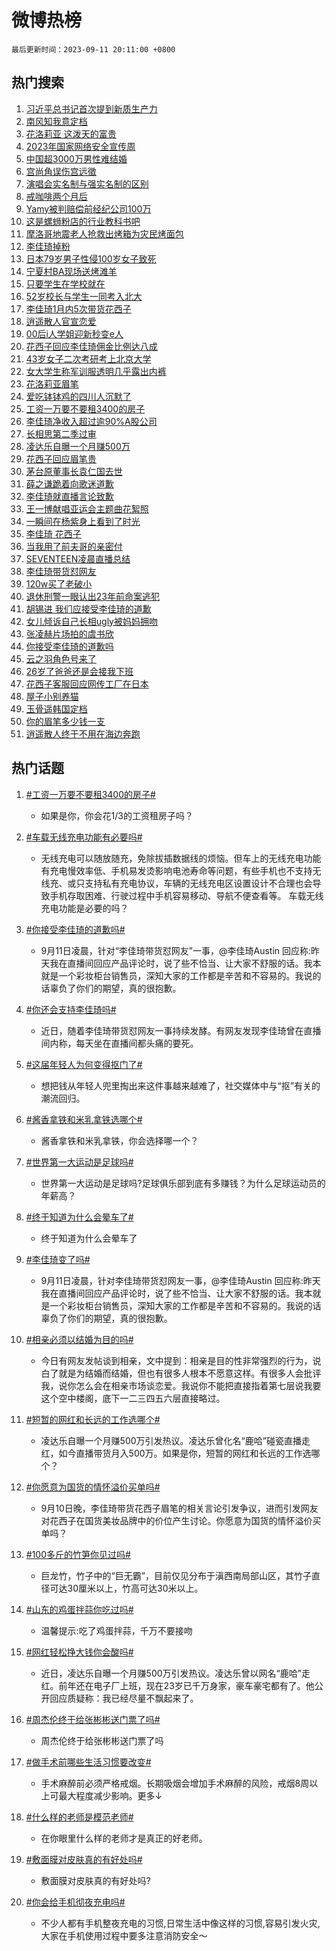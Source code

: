 # 微博热榜

`最后更新时间：2023-09-11 20:11:00 +0800`

## 热门搜索

1. [习近平总书记首次提到新质生产力](https://m.weibo.cn/search?containerid=100103type%3D1%26t%3D10%26q%3D%23%E4%B9%A0%E8%BF%91%E5%B9%B3%E6%80%BB%E4%B9%A6%E8%AE%B0%E9%A6%96%E6%AC%A1%E6%8F%90%E5%88%B0%E6%96%B0%E8%B4%A8%E7%94%9F%E4%BA%A7%E5%8A%9B%23&stream_entry_id=51&isnewpage=1&extparam=seat%3D1%26dgr%3D0%26stream_entry_id%3D51%26c_type%3D51%26filter_type%3Drealtimehot%26pos%3D0%26cate%3D10103%26display_time%3D1694434258%26pre_seqid%3D169443425889501970587)
1. [南风知我意定档](https://m.weibo.cn/search?containerid=100103type%3D1%26t%3D10%26q%3D%E5%8D%97%E9%A3%8E%E7%9F%A5%E6%88%91%E6%84%8F%E5%AE%9A%E6%A1%A3&stream_entry_id=31&isnewpage=1&extparam=seat%3D1%26filter_type%3Drealtimehot%26dgr%3D0%26flag%3D1%26lcate%3D5001%26cate%3D5001%26realpos%3D1%26band_rank%3D1%26c_type%3D31%26q%3D%25E5%258D%2597%25E9%25A3%258E%25E7%259F%25A5%25E6%2588%2591%25E6%2584%258F%25E5%25AE%259A%25E6%25A1%25A3%26pos%3D0%26stream_entry_id%3D31%26display_time%3D1694434258%26pre_seqid%3D169443425889501970587)
1. [花洛莉亚 这泼天的富贵](https://m.weibo.cn/search?containerid=100103type%3D1%26t%3D10%26q%3D%E8%8A%B1%E6%B4%9B%E8%8E%89%E4%BA%9A+%E8%BF%99%E6%B3%BC%E5%A4%A9%E7%9A%84%E5%AF%8C%E8%B4%B5&stream_entry_id=31&isnewpage=1&extparam=seat%3D1%26filter_type%3Drealtimehot%26dgr%3D0%26flag%3D1%26lcate%3D5001%26cate%3D5001%26realpos%3D2%26band_rank%3D2%26c_type%3D31%26q%3D%25E8%258A%25B1%25E6%25B4%259B%25E8%258E%2589%25E4%25BA%259A%2520%25E8%25BF%2599%25E6%25B3%25BC%25E5%25A4%25A9%25E7%259A%2584%25E5%25AF%258C%25E8%25B4%25B5%26pos%3D1%26stream_entry_id%3D31%26display_time%3D1694434258%26pre_seqid%3D169443425889501970587)
1. [2023年国家网络安全宣传周](https://m.weibo.cn/search?containerid=100103type%3D1%26t%3D10%26q%3D%232023%E5%B9%B4%E5%9B%BD%E5%AE%B6%E7%BD%91%E7%BB%9C%E5%AE%89%E5%85%A8%E5%AE%A3%E4%BC%A0%E5%91%A8%23&stream_entry_id=31&isnewpage=1&extparam=seat%3D1%26filter_type%3Drealtimehot%26dgr%3D0%26flag%3D0%26lcate%3D5001%26cate%3D5001%26realpos%3D3%26band_rank%3D3%26c_type%3D31%26q%3D%25232023%25E5%25B9%25B4%25E5%259B%25BD%25E5%25AE%25B6%25E7%25BD%2591%25E7%25BB%259C%25E5%25AE%2589%25E5%2585%25A8%25E5%25AE%25A3%25E4%25BC%25A0%25E5%2591%25A8%2523%26pos%3D2%26stream_entry_id%3D31%26display_time%3D1694434258%26pre_seqid%3D169443425889501970587)
1. [中国超3000万男性难结婚](https://m.weibo.cn/search?containerid=100103type%3D1%26t%3D10%26q%3D%23%E4%B8%AD%E5%9B%BD%E8%B6%853000%E4%B8%87%E7%94%B7%E6%80%A7%E9%9A%BE%E7%BB%93%E5%A9%9A%23&stream_entry_id=31&isnewpage=1&extparam=seat%3D1%26filter_type%3Drealtimehot%26dgr%3D0%26flag%3D1%26lcate%3D5001%26cate%3D5001%26realpos%3D4%26band_rank%3D4%26c_type%3D31%26q%3D%2523%25E4%25B8%25AD%25E5%259B%25BD%25E8%25B6%25853000%25E4%25B8%2587%25E7%2594%25B7%25E6%2580%25A7%25E9%259A%25BE%25E7%25BB%2593%25E5%25A9%259A%2523%26pos%3D3%26stream_entry_id%3D31%26display_time%3D1694434258%26pre_seqid%3D169443425889501970587)
1. [宫尚角误伤宫远徵](https://m.weibo.cn/search?containerid=100103type%3D1%26t%3D10%26q%3D%23%E5%AE%AB%E5%B0%9A%E8%A7%92%E8%AF%AF%E4%BC%A4%E5%AE%AB%E8%BF%9C%E5%BE%B5%23&stream_entry_id=31&isnewpage=1&extparam=seat%3D1%26filter_type%3Drealtimehot%26dgr%3D0%26flag%3D1%26lcate%3D5001%26cate%3D5001%26realpos%3D5%26band_rank%3D5%26c_type%3D31%26q%3D%2523%25E5%25AE%25AB%25E5%25B0%259A%25E8%25A7%2592%25E8%25AF%25AF%25E4%25BC%25A4%25E5%25AE%25AB%25E8%25BF%259C%25E5%25BE%25B5%2523%26pos%3D4%26stream_entry_id%3D31%26display_time%3D1694434258%26pre_seqid%3D169443425889501970587)
1. [演唱会实名制与强实名制的区别](https://m.weibo.cn/search?containerid=100103type%3D1%26t%3D10%26q%3D%23%E6%BC%94%E5%94%B1%E4%BC%9A%E5%AE%9E%E5%90%8D%E5%88%B6%E4%B8%8E%E5%BC%BA%E5%AE%9E%E5%90%8D%E5%88%B6%E7%9A%84%E5%8C%BA%E5%88%AB%23&stream_entry_id=31&isnewpage=1&extparam=seat%3D1%26filter_type%3Drealtimehot%26dgr%3D0%26flag%3D0%26lcate%3D5001%26cate%3D5001%26realpos%3D6%26band_rank%3D6%26c_type%3D31%26q%3D%2523%25E6%25BC%2594%25E5%2594%25B1%25E4%25BC%259A%25E5%25AE%259E%25E5%2590%258D%25E5%2588%25B6%25E4%25B8%258E%25E5%25BC%25BA%25E5%25AE%259E%25E5%2590%258D%25E5%2588%25B6%25E7%259A%2584%25E5%258C%25BA%25E5%2588%25AB%2523%26pos%3D5%26stream_entry_id%3D31%26display_time%3D1694434258%26pre_seqid%3D169443425889501970587)
1. [戒咖啡两个月后](https://m.weibo.cn/search?containerid=100103type%3D1%26t%3D10%26q%3D%E6%88%92%E5%92%96%E5%95%A1%E4%B8%A4%E4%B8%AA%E6%9C%88%E5%90%8E&stream_entry_id=31&isnewpage=1&extparam=seat%3D1%26filter_type%3Drealtimehot%26dgr%3D0%26flag%3D0%26lcate%3D5001%26cate%3D5001%26realpos%3D7%26band_rank%3D7%26c_type%3D31%26q%3D%25E6%2588%2592%25E5%2592%2596%25E5%2595%25A1%25E4%25B8%25A4%25E4%25B8%25AA%25E6%259C%2588%25E5%2590%258E%26pos%3D6%26stream_entry_id%3D31%26display_time%3D1694434258%26pre_seqid%3D169443425889501970587)
1. [Yamy被判赔偿前经纪公司100万](https://m.weibo.cn/search?containerid=100103type%3D1%26t%3D10%26q%3D%23Yamy%E8%A2%AB%E5%88%A4%E8%B5%94%E5%81%BF%E5%89%8D%E7%BB%8F%E7%BA%AA%E5%85%AC%E5%8F%B8100%E4%B8%87%23&stream_entry_id=31&isnewpage=1&extparam=seat%3D1%26filter_type%3Drealtimehot%26dgr%3D0%26flag%3D2%26lcate%3D5001%26cate%3D5001%26realpos%3D8%26band_rank%3D8%26c_type%3D31%26q%3D%2523Yamy%25E8%25A2%25AB%25E5%2588%25A4%25E8%25B5%2594%25E5%2581%25BF%25E5%2589%258D%25E7%25BB%258F%25E7%25BA%25AA%25E5%2585%25AC%25E5%258F%25B8100%25E4%25B8%2587%2523%26pos%3D7%26stream_entry_id%3D31%26display_time%3D1694434258%26pre_seqid%3D169443425889501970587)
1. [这是螺蛳粉店的行业教科书吧](https://m.weibo.cn/search?containerid=100103type%3D1%26t%3D10%26q%3D%23%E8%BF%99%E6%98%AF%E8%9E%BA%E8%9B%B3%E7%B2%89%E5%BA%97%E7%9A%84%E8%A1%8C%E4%B8%9A%E6%95%99%E7%A7%91%E4%B9%A6%E5%90%A7%23&stream_entry_id=31&isnewpage=1&extparam=seat%3D1%26filter_type%3Drealtimehot%26dgr%3D0%26flag%3D32768%26lcate%3D5001%26cate%3D5001%26realpos%3D9%26band_rank%3D9%26c_type%3D31%26q%3D%2523%25E8%25BF%2599%25E6%2598%25AF%25E8%259E%25BA%25E8%259B%25B3%25E7%25B2%2589%25E5%25BA%2597%25E7%259A%2584%25E8%25A1%258C%25E4%25B8%259A%25E6%2595%2599%25E7%25A7%2591%25E4%25B9%25A6%25E5%2590%25A7%2523%26pos%3D8%26stream_entry_id%3D31%26display_time%3D1694434258%26pre_seqid%3D169443425889501970587)
1. [摩洛哥地震老人抢救出烤箱为灾民烤面包](https://m.weibo.cn/search?containerid=100103type%3D1%26t%3D10%26q%3D%23%E6%91%A9%E6%B4%9B%E5%93%A5%E5%9C%B0%E9%9C%87%E8%80%81%E4%BA%BA%E6%8A%A2%E6%95%91%E5%87%BA%E7%83%A4%E7%AE%B1%E4%B8%BA%E7%81%BE%E6%B0%91%E7%83%A4%E9%9D%A2%E5%8C%85%23&stream_entry_id=31&isnewpage=1&extparam=seat%3D1%26filter_type%3Drealtimehot%26dgr%3D0%26flag%3D32768%26lcate%3D5001%26cate%3D5001%26realpos%3D10%26band_rank%3D10%26c_type%3D31%26q%3D%2523%25E6%2591%25A9%25E6%25B4%259B%25E5%2593%25A5%25E5%259C%25B0%25E9%259C%2587%25E8%2580%2581%25E4%25BA%25BA%25E6%258A%25A2%25E6%2595%2591%25E5%2587%25BA%25E7%2583%25A4%25E7%25AE%25B1%25E4%25B8%25BA%25E7%2581%25BE%25E6%25B0%2591%25E7%2583%25A4%25E9%259D%25A2%25E5%258C%2585%2523%26pos%3D9%26stream_entry_id%3D31%26display_time%3D1694434258%26pre_seqid%3D169443425889501970587)
1. [李佳琦掉粉](https://m.weibo.cn/search?containerid=100103type%3D1%26t%3D10%26q%3D%E6%9D%8E%E4%BD%B3%E7%90%A6%E6%8E%89%E7%B2%89&stream_entry_id=31&isnewpage=1&extparam=seat%3D1%26filter_type%3Drealtimehot%26dgr%3D0%26flag%3D2%26lcate%3D5001%26cate%3D5001%26realpos%3D11%26band_rank%3D11%26c_type%3D31%26q%3D%25E6%259D%258E%25E4%25BD%25B3%25E7%2590%25A6%25E6%258E%2589%25E7%25B2%2589%26pos%3D10%26stream_entry_id%3D31%26display_time%3D1694434258%26pre_seqid%3D169443425889501970587)
1. [日本79岁男子性侵100岁女子致死](https://m.weibo.cn/search?containerid=100103type%3D1%26t%3D10%26q%3D%23%E6%97%A5%E6%9C%AC79%E5%B2%81%E7%94%B7%E5%AD%90%E6%80%A7%E4%BE%B5100%E5%B2%81%E5%A5%B3%E5%AD%90%E8%87%B4%E6%AD%BB%23&stream_entry_id=31&isnewpage=1&extparam=seat%3D1%26filter_type%3Drealtimehot%26dgr%3D0%26flag%3D0%26lcate%3D5001%26cate%3D5001%26realpos%3D12%26band_rank%3D12%26c_type%3D31%26q%3D%2523%25E6%2597%25A5%25E6%259C%25AC79%25E5%25B2%2581%25E7%2594%25B7%25E5%25AD%2590%25E6%2580%25A7%25E4%25BE%25B5100%25E5%25B2%2581%25E5%25A5%25B3%25E5%25AD%2590%25E8%2587%25B4%25E6%25AD%25BB%2523%26pos%3D11%26stream_entry_id%3D31%26display_time%3D1694434258%26pre_seqid%3D169443425889501970587)
1. [宁夏村BA现场送烤滩羊](https://m.weibo.cn/search?containerid=100103type%3D1%26t%3D10%26q%3D%23%E5%AE%81%E5%A4%8F%E6%9D%91BA%E7%8E%B0%E5%9C%BA%E9%80%81%E7%83%A4%E6%BB%A9%E7%BE%8A%23&stream_entry_id=31&isnewpage=1&extparam=seat%3D1%26filter_type%3Drealtimehot%26dgr%3D0%26flag%3D1%26lcate%3D5001%26cate%3D5001%26realpos%3D13%26band_rank%3D13%26c_type%3D31%26q%3D%2523%25E5%25AE%2581%25E5%25A4%258F%25E6%259D%2591BA%25E7%258E%25B0%25E5%259C%25BA%25E9%2580%2581%25E7%2583%25A4%25E6%25BB%25A9%25E7%25BE%258A%2523%26pos%3D12%26stream_entry_id%3D31%26display_time%3D1694434258%26pre_seqid%3D169443425889501970587)
1. [只要学生在学校就在](https://m.weibo.cn/search?containerid=100103type%3D1%26t%3D10%26q%3D%23%E5%8F%AA%E8%A6%81%E5%AD%A6%E7%94%9F%E5%9C%A8%E5%AD%A6%E6%A0%A1%E5%B0%B1%E5%9C%A8%23&stream_entry_id=31&isnewpage=1&extparam=seat%3D1%26filter_type%3Drealtimehot%26dgr%3D0%26flag%3D32768%26lcate%3D5001%26cate%3D5001%26realpos%3D14%26band_rank%3D14%26c_type%3D31%26q%3D%2523%25E5%258F%25AA%25E8%25A6%2581%25E5%25AD%25A6%25E7%2594%259F%25E5%259C%25A8%25E5%25AD%25A6%25E6%25A0%25A1%25E5%25B0%25B1%25E5%259C%25A8%2523%26pos%3D13%26stream_entry_id%3D31%26display_time%3D1694434258%26pre_seqid%3D169443425889501970587)
1. [52岁校长与学生一同考入北大](https://m.weibo.cn/search?containerid=100103type%3D1%26t%3D10%26q%3D%2352%E5%B2%81%E6%A0%A1%E9%95%BF%E4%B8%8E%E5%AD%A6%E7%94%9F%E4%B8%80%E5%90%8C%E8%80%83%E5%85%A5%E5%8C%97%E5%A4%A7%23&stream_entry_id=31&isnewpage=1&extparam=seat%3D1%26adid%3D203132%26dgr%3D0%26filter_type%3Drealtimehot%26flag%3D0%26lcate%3D5001%26cate%3D5001%26realpos%3D15%26band_rank%3D15%26c_type%3D31%26q%3D%252352%25E5%25B2%2581%25E6%25A0%25A1%25E9%2595%25BF%25E4%25B8%258E%25E5%25AD%25A6%25E7%2594%259F%25E4%25B8%2580%25E5%2590%258C%25E8%2580%2583%25E5%2585%25A5%25E5%258C%2597%25E5%25A4%25A7%2523%26pos%3D14%26stream_entry_id%3D31%26display_time%3D1694434258%26pre_seqid%3D169443425889501970587)
1. [李佳琦1月内5次带货花西子](https://m.weibo.cn/search?containerid=100103type%3D1%26t%3D10%26q%3D%23%E6%9D%8E%E4%BD%B3%E7%90%A61%E6%9C%88%E5%86%855%E6%AC%A1%E5%B8%A6%E8%B4%A7%E8%8A%B1%E8%A5%BF%E5%AD%90%23&stream_entry_id=31&isnewpage=1&extparam=seat%3D1%26filter_type%3Drealtimehot%26dgr%3D0%26flag%3D1%26lcate%3D5001%26cate%3D5001%26realpos%3D16%26band_rank%3D16%26c_type%3D31%26q%3D%2523%25E6%259D%258E%25E4%25BD%25B3%25E7%2590%25A61%25E6%259C%2588%25E5%2586%25855%25E6%25AC%25A1%25E5%25B8%25A6%25E8%25B4%25A7%25E8%258A%25B1%25E8%25A5%25BF%25E5%25AD%2590%2523%26pos%3D15%26stream_entry_id%3D31%26display_time%3D1694434258%26pre_seqid%3D169443425889501970587)
1. [逍遥散人官宣恋爱](https://m.weibo.cn/search?containerid=100103type%3D1%26t%3D10%26q%3D%23%E9%80%8D%E9%81%A5%E6%95%A3%E4%BA%BA%E5%AE%98%E5%AE%A3%E6%81%8B%E7%88%B1%23&stream_entry_id=31&isnewpage=1&extparam=seat%3D1%26filter_type%3Drealtimehot%26dgr%3D0%26flag%3D0%26lcate%3D5001%26cate%3D5001%26realpos%3D17%26band_rank%3D17%26c_type%3D31%26q%3D%2523%25E9%2580%258D%25E9%2581%25A5%25E6%2595%25A3%25E4%25BA%25BA%25E5%25AE%2598%25E5%25AE%25A3%25E6%2581%258B%25E7%2588%25B1%2523%26pos%3D16%26stream_entry_id%3D31%26display_time%3D1694434258%26pre_seqid%3D169443425889501970587)
1. [00后i人学姐迎新秒变e人](https://m.weibo.cn/search?containerid=100103type%3D1%26t%3D10%26q%3D%2300%E5%90%8Ei%E4%BA%BA%E5%AD%A6%E5%A7%90%E8%BF%8E%E6%96%B0%E7%A7%92%E5%8F%98e%E4%BA%BA%23&stream_entry_id=31&isnewpage=1&extparam=seat%3D1%26filter_type%3Drealtimehot%26dgr%3D0%26flag%3D32768%26lcate%3D5001%26cate%3D5001%26realpos%3D18%26band_rank%3D18%26c_type%3D31%26q%3D%252300%25E5%2590%258Ei%25E4%25BA%25BA%25E5%25AD%25A6%25E5%25A7%2590%25E8%25BF%258E%25E6%2596%25B0%25E7%25A7%2592%25E5%258F%2598e%25E4%25BA%25BA%2523%26pos%3D17%26stream_entry_id%3D31%26display_time%3D1694434258%26pre_seqid%3D169443425889501970587)
1. [花西子回应李佳琦佣金比例达八成](https://m.weibo.cn/search?containerid=100103type%3D1%26t%3D10%26q%3D%23%E8%8A%B1%E8%A5%BF%E5%AD%90%E5%9B%9E%E5%BA%94%E6%9D%8E%E4%BD%B3%E7%90%A6%E4%BD%A3%E9%87%91%E6%AF%94%E4%BE%8B%E8%BE%BE%E5%85%AB%E6%88%90%23&stream_entry_id=31&isnewpage=1&extparam=seat%3D1%26filter_type%3Drealtimehot%26dgr%3D0%26flag%3D1%26lcate%3D5001%26cate%3D5001%26realpos%3D19%26band_rank%3D19%26c_type%3D31%26q%3D%2523%25E8%258A%25B1%25E8%25A5%25BF%25E5%25AD%2590%25E5%259B%259E%25E5%25BA%2594%25E6%259D%258E%25E4%25BD%25B3%25E7%2590%25A6%25E4%25BD%25A3%25E9%2587%2591%25E6%25AF%2594%25E4%25BE%258B%25E8%25BE%25BE%25E5%2585%25AB%25E6%2588%2590%2523%26pos%3D18%26stream_entry_id%3D31%26display_time%3D1694434258%26pre_seqid%3D169443425889501970587)
1. [43岁女子二次考研考上北京大学](https://m.weibo.cn/search?containerid=100103type%3D1%26t%3D10%26q%3D%2343%E5%B2%81%E5%A5%B3%E5%AD%90%E4%BA%8C%E6%AC%A1%E8%80%83%E7%A0%94%E8%80%83%E4%B8%8A%E5%8C%97%E4%BA%AC%E5%A4%A7%E5%AD%A6%23&stream_entry_id=31&isnewpage=1&extparam=seat%3D1%26filter_type%3Drealtimehot%26dgr%3D0%26flag%3D32768%26lcate%3D5001%26cate%3D5001%26realpos%3D20%26band_rank%3D20%26c_type%3D31%26q%3D%252343%25E5%25B2%2581%25E5%25A5%25B3%25E5%25AD%2590%25E4%25BA%258C%25E6%25AC%25A1%25E8%2580%2583%25E7%25A0%2594%25E8%2580%2583%25E4%25B8%258A%25E5%258C%2597%25E4%25BA%25AC%25E5%25A4%25A7%25E5%25AD%25A6%2523%26pos%3D19%26stream_entry_id%3D31%26display_time%3D1694434258%26pre_seqid%3D169443425889501970587)
1. [女大学生称军训服透明几乎露出内裤](https://m.weibo.cn/search?containerid=100103type%3D1%26t%3D10%26q%3D%23%E5%A5%B3%E5%A4%A7%E5%AD%A6%E7%94%9F%E7%A7%B0%E5%86%9B%E8%AE%AD%E6%9C%8D%E9%80%8F%E6%98%8E%E5%87%A0%E4%B9%8E%E9%9C%B2%E5%87%BA%E5%86%85%E8%A3%A4%23&stream_entry_id=31&isnewpage=1&extparam=seat%3D1%26filter_type%3Drealtimehot%26dgr%3D0%26flag%3D1%26lcate%3D5001%26cate%3D5001%26realpos%3D21%26band_rank%3D21%26c_type%3D31%26q%3D%2523%25E5%25A5%25B3%25E5%25A4%25A7%25E5%25AD%25A6%25E7%2594%259F%25E7%25A7%25B0%25E5%2586%259B%25E8%25AE%25AD%25E6%259C%258D%25E9%2580%258F%25E6%2598%258E%25E5%2587%25A0%25E4%25B9%258E%25E9%259C%25B2%25E5%2587%25BA%25E5%2586%2585%25E8%25A3%25A4%2523%26pos%3D20%26stream_entry_id%3D31%26display_time%3D1694434258%26pre_seqid%3D169443425889501970587)
1. [花洛莉亚眉笔](https://m.weibo.cn/search?containerid=100103type%3D1%26t%3D10%26q%3D%E8%8A%B1%E6%B4%9B%E8%8E%89%E4%BA%9A%E7%9C%89%E7%AC%94&stream_entry_id=31&isnewpage=1&extparam=seat%3D1%26filter_type%3Drealtimehot%26dgr%3D0%26flag%3D2%26lcate%3D5001%26cate%3D5001%26realpos%3D22%26band_rank%3D22%26c_type%3D31%26q%3D%25E8%258A%25B1%25E6%25B4%259B%25E8%258E%2589%25E4%25BA%259A%25E7%259C%2589%25E7%25AC%2594%26pos%3D21%26stream_entry_id%3D31%26display_time%3D1694434258%26pre_seqid%3D169443425889501970587)
1. [爱吃钵钵鸡的四川人沉默了](https://m.weibo.cn/search?containerid=100103type%3D1%26t%3D10%26q%3D%23%E7%88%B1%E5%90%83%E9%92%B5%E9%92%B5%E9%B8%A1%E7%9A%84%E5%9B%9B%E5%B7%9D%E4%BA%BA%E6%B2%89%E9%BB%98%E4%BA%86%23&stream_entry_id=31&isnewpage=1&extparam=seat%3D1%26filter_type%3Drealtimehot%26dgr%3D0%26flag%3D1%26lcate%3D5001%26cate%3D5001%26realpos%3D23%26band_rank%3D23%26c_type%3D31%26q%3D%2523%25E7%2588%25B1%25E5%2590%2583%25E9%2592%25B5%25E9%2592%25B5%25E9%25B8%25A1%25E7%259A%2584%25E5%259B%259B%25E5%25B7%259D%25E4%25BA%25BA%25E6%25B2%2589%25E9%25BB%2598%25E4%25BA%2586%2523%26pos%3D22%26stream_entry_id%3D31%26display_time%3D1694434258%26pre_seqid%3D169443425889501970587)
1. [工资一万要不要租3400的房子](https://m.weibo.cn/search?containerid=100103type%3D1%26t%3D10%26q%3D%23%E5%B7%A5%E8%B5%84%E4%B8%80%E4%B8%87%E8%A6%81%E4%B8%8D%E8%A6%81%E7%A7%9F3400%E7%9A%84%E6%88%BF%E5%AD%90%23&stream_entry_id=31&isnewpage=1&extparam=seat%3D1%26filter_type%3Drealtimehot%26dgr%3D0%26flag%3D2%26lcate%3D5001%26cate%3D5001%26realpos%3D24%26band_rank%3D24%26c_type%3D31%26q%3D%2523%25E5%25B7%25A5%25E8%25B5%2584%25E4%25B8%2580%25E4%25B8%2587%25E8%25A6%2581%25E4%25B8%258D%25E8%25A6%2581%25E7%25A7%259F3400%25E7%259A%2584%25E6%2588%25BF%25E5%25AD%2590%2523%26pos%3D23%26stream_entry_id%3D31%26display_time%3D1694434258%26pre_seqid%3D169443425889501970587)
1. [李佳琦净收入超过逾90%A股公司](https://m.weibo.cn/search?containerid=100103type%3D1%26t%3D10%26q%3D%23%E6%9D%8E%E4%BD%B3%E7%90%A6%E5%87%80%E6%94%B6%E5%85%A5%E8%B6%85%E8%BF%87%E9%80%BE90%25A%E8%82%A1%E5%85%AC%E5%8F%B8%23&stream_entry_id=31&isnewpage=1&extparam=seat%3D1%26filter_type%3Drealtimehot%26dgr%3D0%26flag%3D2%26lcate%3D5001%26cate%3D5001%26realpos%3D25%26band_rank%3D25%26c_type%3D31%26q%3D%2523%25E6%259D%258E%25E4%25BD%25B3%25E7%2590%25A6%25E5%2587%2580%25E6%2594%25B6%25E5%2585%25A5%25E8%25B6%2585%25E8%25BF%2587%25E9%2580%25BE90%2525A%25E8%2582%25A1%25E5%2585%25AC%25E5%258F%25B8%2523%26pos%3D24%26stream_entry_id%3D31%26display_time%3D1694434258%26pre_seqid%3D169443425889501970587)
1. [长相思第二季过审](https://m.weibo.cn/search?containerid=100103type%3D1%26t%3D10%26q%3D%23%E9%95%BF%E7%9B%B8%E6%80%9D%E7%AC%AC%E4%BA%8C%E5%AD%A3%E8%BF%87%E5%AE%A1%23&stream_entry_id=31&isnewpage=1&extparam=seat%3D1%26filter_type%3Drealtimehot%26dgr%3D0%26flag%3D0%26lcate%3D5001%26cate%3D5001%26realpos%3D26%26band_rank%3D26%26c_type%3D31%26q%3D%2523%25E9%2595%25BF%25E7%259B%25B8%25E6%2580%259D%25E7%25AC%25AC%25E4%25BA%258C%25E5%25AD%25A3%25E8%25BF%2587%25E5%25AE%25A1%2523%26pos%3D25%26stream_entry_id%3D31%26display_time%3D1694434258%26pre_seqid%3D169443425889501970587)
1. [凌达乐自曝一个月赚500万](https://m.weibo.cn/search?containerid=100103type%3D1%26t%3D10%26q%3D%23%E5%87%8C%E8%BE%BE%E4%B9%90%E8%87%AA%E6%9B%9D%E4%B8%80%E4%B8%AA%E6%9C%88%E8%B5%9A500%E4%B8%87%23&stream_entry_id=31&isnewpage=1&extparam=seat%3D1%26filter_type%3Drealtimehot%26dgr%3D0%26flag%3D0%26lcate%3D5001%26cate%3D5001%26realpos%3D27%26band_rank%3D27%26c_type%3D31%26q%3D%2523%25E5%2587%258C%25E8%25BE%25BE%25E4%25B9%2590%25E8%2587%25AA%25E6%259B%259D%25E4%25B8%2580%25E4%25B8%25AA%25E6%259C%2588%25E8%25B5%259A500%25E4%25B8%2587%2523%26pos%3D26%26stream_entry_id%3D31%26display_time%3D1694434258%26pre_seqid%3D169443425889501970587)
1. [花西子回应眉笔贵](https://m.weibo.cn/search?containerid=100103type%3D1%26t%3D10%26q%3D%23%E8%8A%B1%E8%A5%BF%E5%AD%90%E5%9B%9E%E5%BA%94%E7%9C%89%E7%AC%94%E8%B4%B5%23&stream_entry_id=31&isnewpage=1&extparam=seat%3D1%26filter_type%3Drealtimehot%26dgr%3D0%26flag%3D0%26lcate%3D5001%26cate%3D5001%26realpos%3D28%26band_rank%3D28%26c_type%3D31%26q%3D%2523%25E8%258A%25B1%25E8%25A5%25BF%25E5%25AD%2590%25E5%259B%259E%25E5%25BA%2594%25E7%259C%2589%25E7%25AC%2594%25E8%25B4%25B5%2523%26pos%3D27%26stream_entry_id%3D31%26display_time%3D1694434258%26pre_seqid%3D169443425889501970587)
1. [茅台原董事长袁仁国去世](https://m.weibo.cn/search?containerid=100103type%3D1%26t%3D10%26q%3D%23%E8%8C%85%E5%8F%B0%E5%8E%9F%E8%91%A3%E4%BA%8B%E9%95%BF%E8%A2%81%E4%BB%81%E5%9B%BD%E5%8E%BB%E4%B8%96%23&stream_entry_id=31&isnewpage=1&extparam=seat%3D1%26filter_type%3Drealtimehot%26dgr%3D0%26flag%3D0%26lcate%3D5001%26cate%3D5001%26realpos%3D29%26band_rank%3D29%26c_type%3D31%26q%3D%2523%25E8%258C%2585%25E5%258F%25B0%25E5%258E%259F%25E8%2591%25A3%25E4%25BA%258B%25E9%2595%25BF%25E8%25A2%2581%25E4%25BB%2581%25E5%259B%25BD%25E5%258E%25BB%25E4%25B8%2596%2523%26pos%3D28%26stream_entry_id%3D31%26display_time%3D1694434258%26pre_seqid%3D169443425889501970587)
1. [薛之谦跪着向歌迷道歉](https://m.weibo.cn/search?containerid=100103type%3D1%26t%3D10%26q%3D%23%E8%96%9B%E4%B9%8B%E8%B0%A6%E8%B7%AA%E7%9D%80%E5%90%91%E6%AD%8C%E8%BF%B7%E9%81%93%E6%AD%89%23&stream_entry_id=31&isnewpage=1&extparam=seat%3D1%26filter_type%3Drealtimehot%26dgr%3D0%26flag%3D0%26lcate%3D5001%26cate%3D5001%26realpos%3D30%26band_rank%3D30%26c_type%3D31%26q%3D%2523%25E8%2596%259B%25E4%25B9%258B%25E8%25B0%25A6%25E8%25B7%25AA%25E7%259D%2580%25E5%2590%2591%25E6%25AD%258C%25E8%25BF%25B7%25E9%2581%2593%25E6%25AD%2589%2523%26pos%3D29%26stream_entry_id%3D31%26display_time%3D1694434258%26pre_seqid%3D169443425889501970587)
1. [李佳琦就直播言论致歉](https://m.weibo.cn/search?containerid=100103type%3D1%26t%3D10%26q%3D%23%E6%9D%8E%E4%BD%B3%E7%90%A6%E5%B0%B1%E7%9B%B4%E6%92%AD%E8%A8%80%E8%AE%BA%E8%87%B4%E6%AD%89%23&stream_entry_id=31&isnewpage=1&extparam=seat%3D1%26filter_type%3Drealtimehot%26dgr%3D0%26flag%3D0%26lcate%3D5001%26cate%3D5001%26realpos%3D31%26band_rank%3D31%26c_type%3D31%26q%3D%2523%25E6%259D%258E%25E4%25BD%25B3%25E7%2590%25A6%25E5%25B0%25B1%25E7%259B%25B4%25E6%2592%25AD%25E8%25A8%2580%25E8%25AE%25BA%25E8%2587%25B4%25E6%25AD%2589%2523%26pos%3D30%26stream_entry_id%3D31%26display_time%3D1694434258%26pre_seqid%3D169443425889501970587)
1. [王一博献唱亚运会主题曲花絮照](https://m.weibo.cn/search?containerid=100103type%3D1%26t%3D10%26q%3D%23%E7%8E%8B%E4%B8%80%E5%8D%9A%E7%8C%AE%E5%94%B1%E4%BA%9A%E8%BF%90%E4%BC%9A%E4%B8%BB%E9%A2%98%E6%9B%B2%E8%8A%B1%E7%B5%AE%E7%85%A7%23&stream_entry_id=31&isnewpage=1&extparam=seat%3D1%26filter_type%3Drealtimehot%26dgr%3D0%26flag%3D1%26lcate%3D5001%26cate%3D5001%26realpos%3D32%26band_rank%3D32%26c_type%3D31%26q%3D%2523%25E7%258E%258B%25E4%25B8%2580%25E5%258D%259A%25E7%258C%25AE%25E5%2594%25B1%25E4%25BA%259A%25E8%25BF%2590%25E4%25BC%259A%25E4%25B8%25BB%25E9%25A2%2598%25E6%259B%25B2%25E8%258A%25B1%25E7%25B5%25AE%25E7%2585%25A7%2523%26pos%3D31%26stream_entry_id%3D31%26display_time%3D1694434258%26pre_seqid%3D169443425889501970587)
1. [一瞬间在杨紫身上看到了时光](https://m.weibo.cn/search?containerid=100103type%3D1%26t%3D10%26q%3D%E4%B8%80%E7%9E%AC%E9%97%B4%E5%9C%A8%E6%9D%A8%E7%B4%AB%E8%BA%AB%E4%B8%8A%E7%9C%8B%E5%88%B0%E4%BA%86%E6%97%B6%E5%85%89&stream_entry_id=31&isnewpage=1&extparam=seat%3D1%26filter_type%3Drealtimehot%26dgr%3D0%26flag%3D1%26lcate%3D5001%26cate%3D5001%26realpos%3D33%26band_rank%3D33%26c_type%3D31%26q%3D%25E4%25B8%2580%25E7%259E%25AC%25E9%2597%25B4%25E5%259C%25A8%25E6%259D%25A8%25E7%25B4%25AB%25E8%25BA%25AB%25E4%25B8%258A%25E7%259C%258B%25E5%2588%25B0%25E4%25BA%2586%25E6%2597%25B6%25E5%2585%2589%26pos%3D32%26stream_entry_id%3D31%26display_time%3D1694434258%26pre_seqid%3D169443425889501970587)
1. [李佳琦 花西子](https://m.weibo.cn/search?containerid=100103type%3D1%26t%3D10%26q%3D%E6%9D%8E%E4%BD%B3%E7%90%A6+%E8%8A%B1%E8%A5%BF%E5%AD%90&stream_entry_id=31&isnewpage=1&extparam=seat%3D1%26filter_type%3Drealtimehot%26dgr%3D0%26flag%3D0%26lcate%3D5001%26cate%3D5001%26realpos%3D34%26band_rank%3D34%26c_type%3D31%26q%3D%25E6%259D%258E%25E4%25BD%25B3%25E7%2590%25A6%2520%25E8%258A%25B1%25E8%25A5%25BF%25E5%25AD%2590%26pos%3D33%26stream_entry_id%3D31%26display_time%3D1694434258%26pre_seqid%3D169443425889501970587)
1. [当我用了前夫哥的亲密付](https://m.weibo.cn/search?containerid=100103type%3D1%26t%3D10%26q%3D%23%E5%BD%93%E6%88%91%E7%94%A8%E4%BA%86%E5%89%8D%E5%A4%AB%E5%93%A5%E7%9A%84%E4%BA%B2%E5%AF%86%E4%BB%98%23&stream_entry_id=31&isnewpage=1&extparam=seat%3D1%26filter_type%3Drealtimehot%26dgr%3D0%26flag%3D0%26lcate%3D5001%26cate%3D5001%26realpos%3D35%26band_rank%3D35%26c_type%3D31%26q%3D%2523%25E5%25BD%2593%25E6%2588%2591%25E7%2594%25A8%25E4%25BA%2586%25E5%2589%258D%25E5%25A4%25AB%25E5%2593%25A5%25E7%259A%2584%25E4%25BA%25B2%25E5%25AF%2586%25E4%25BB%2598%2523%26pos%3D34%26stream_entry_id%3D31%26display_time%3D1694434258%26pre_seqid%3D169443425889501970587)
1. [SEVENTEEN凌晨直播总结](https://m.weibo.cn/search?containerid=100103type%3D1%26t%3D10%26q%3DSEVENTEEN%E5%87%8C%E6%99%A8%E7%9B%B4%E6%92%AD%E6%80%BB%E7%BB%93&stream_entry_id=31&isnewpage=1&extparam=seat%3D1%26filter_type%3Drealtimehot%26dgr%3D0%26flag%3D1%26lcate%3D5001%26cate%3D5001%26realpos%3D36%26band_rank%3D36%26c_type%3D31%26q%3DSEVENTEEN%25E5%2587%258C%25E6%2599%25A8%25E7%259B%25B4%25E6%2592%25AD%25E6%2580%25BB%25E7%25BB%2593%26pos%3D35%26stream_entry_id%3D31%26display_time%3D1694434258%26pre_seqid%3D169443425889501970587)
1. [李佳琦带货怼网友](https://m.weibo.cn/search?containerid=100103type%3D1%26t%3D10%26q%3D%23%E6%9D%8E%E4%BD%B3%E7%90%A6%E5%B8%A6%E8%B4%A7%E6%80%BC%E7%BD%91%E5%8F%8B%23&stream_entry_id=31&isnewpage=1&extparam=seat%3D1%26filter_type%3Drealtimehot%26dgr%3D0%26flag%3D0%26lcate%3D5001%26cate%3D5001%26realpos%3D37%26band_rank%3D37%26c_type%3D31%26q%3D%2523%25E6%259D%258E%25E4%25BD%25B3%25E7%2590%25A6%25E5%25B8%25A6%25E8%25B4%25A7%25E6%2580%25BC%25E7%25BD%2591%25E5%258F%258B%2523%26pos%3D36%26stream_entry_id%3D31%26display_time%3D1694434258%26pre_seqid%3D169443425889501970587)
1. [120w买了老破小](https://m.weibo.cn/search?containerid=100103type%3D1%26t%3D10%26q%3D120w%E4%B9%B0%E4%BA%86%E8%80%81%E7%A0%B4%E5%B0%8F&stream_entry_id=31&isnewpage=1&extparam=seat%3D1%26filter_type%3Drealtimehot%26dgr%3D0%26flag%3D0%26lcate%3D5001%26cate%3D5001%26realpos%3D38%26band_rank%3D38%26c_type%3D31%26q%3D120w%25E4%25B9%25B0%25E4%25BA%2586%25E8%2580%2581%25E7%25A0%25B4%25E5%25B0%258F%26pos%3D37%26stream_entry_id%3D31%26display_time%3D1694434258%26pre_seqid%3D169443425889501970587)
1. [退休刑警一眼认出23年前命案逃犯](https://m.weibo.cn/search?containerid=100103type%3D1%26t%3D10%26q%3D%23%E9%80%80%E4%BC%91%E5%88%91%E8%AD%A6%E4%B8%80%E7%9C%BC%E8%AE%A4%E5%87%BA23%E5%B9%B4%E5%89%8D%E5%91%BD%E6%A1%88%E9%80%83%E7%8A%AF%23&stream_entry_id=31&isnewpage=1&extparam=seat%3D1%26filter_type%3Drealtimehot%26dgr%3D0%26flag%3D0%26lcate%3D5001%26cate%3D5001%26realpos%3D39%26band_rank%3D39%26c_type%3D31%26q%3D%2523%25E9%2580%2580%25E4%25BC%2591%25E5%2588%2591%25E8%25AD%25A6%25E4%25B8%2580%25E7%259C%25BC%25E8%25AE%25A4%25E5%2587%25BA23%25E5%25B9%25B4%25E5%2589%258D%25E5%2591%25BD%25E6%25A1%2588%25E9%2580%2583%25E7%258A%25AF%2523%26pos%3D38%26stream_entry_id%3D31%26display_time%3D1694434258%26pre_seqid%3D169443425889501970587)
1. [胡锡进 我们应接受李佳琦的道歉](https://m.weibo.cn/search?containerid=100103type%3D1%26t%3D10%26q%3D%E8%83%A1%E9%94%A1%E8%BF%9B+%E6%88%91%E4%BB%AC%E5%BA%94%E6%8E%A5%E5%8F%97%E6%9D%8E%E4%BD%B3%E7%90%A6%E7%9A%84%E9%81%93%E6%AD%89&stream_entry_id=31&isnewpage=1&extparam=seat%3D1%26filter_type%3Drealtimehot%26dgr%3D0%26flag%3D0%26lcate%3D5001%26cate%3D5001%26realpos%3D40%26band_rank%3D40%26c_type%3D31%26q%3D%25E8%2583%25A1%25E9%2594%25A1%25E8%25BF%259B%2520%25E6%2588%2591%25E4%25BB%25AC%25E5%25BA%2594%25E6%258E%25A5%25E5%258F%2597%25E6%259D%258E%25E4%25BD%25B3%25E7%2590%25A6%25E7%259A%2584%25E9%2581%2593%25E6%25AD%2589%26pos%3D39%26stream_entry_id%3D31%26display_time%3D1694434258%26pre_seqid%3D169443425889501970587)
1. [女儿倾诉自己长相ugly被妈妈拥吻](https://m.weibo.cn/search?containerid=100103type%3D1%26t%3D10%26q%3D%23%E5%A5%B3%E5%84%BF%E5%80%BE%E8%AF%89%E8%87%AA%E5%B7%B1%E9%95%BF%E7%9B%B8ugly%E8%A2%AB%E5%A6%88%E5%A6%88%E6%8B%A5%E5%90%BB%23&stream_entry_id=31&isnewpage=1&extparam=seat%3D1%26filter_type%3Drealtimehot%26dgr%3D0%26flag%3D32768%26lcate%3D5001%26cate%3D5001%26realpos%3D41%26band_rank%3D41%26c_type%3D31%26q%3D%2523%25E5%25A5%25B3%25E5%2584%25BF%25E5%2580%25BE%25E8%25AF%2589%25E8%2587%25AA%25E5%25B7%25B1%25E9%2595%25BF%25E7%259B%25B8ugly%25E8%25A2%25AB%25E5%25A6%2588%25E5%25A6%2588%25E6%258B%25A5%25E5%2590%25BB%2523%26pos%3D40%26stream_entry_id%3D31%26display_time%3D1694434258%26pre_seqid%3D169443425889501970587)
1. [张凌赫片场拍的虞书欣](https://m.weibo.cn/search?containerid=100103type%3D1%26t%3D10%26q%3D%23%E5%BC%A0%E5%87%8C%E8%B5%AB%E7%89%87%E5%9C%BA%E6%8B%8D%E7%9A%84%E8%99%9E%E4%B9%A6%E6%AC%A3%23&stream_entry_id=31&isnewpage=1&extparam=seat%3D1%26filter_type%3Drealtimehot%26dgr%3D0%26flag%3D1%26lcate%3D5001%26cate%3D5001%26realpos%3D42%26band_rank%3D42%26c_type%3D31%26q%3D%2523%25E5%25BC%25A0%25E5%2587%258C%25E8%25B5%25AB%25E7%2589%2587%25E5%259C%25BA%25E6%258B%258D%25E7%259A%2584%25E8%2599%259E%25E4%25B9%25A6%25E6%25AC%25A3%2523%26pos%3D41%26stream_entry_id%3D31%26display_time%3D1694434258%26pre_seqid%3D169443425889501970587)
1. [你接受李佳琦的道歉吗](https://m.weibo.cn/search?containerid=100103type%3D1%26t%3D10%26q%3D%23%E4%BD%A0%E6%8E%A5%E5%8F%97%E6%9D%8E%E4%BD%B3%E7%90%A6%E7%9A%84%E9%81%93%E6%AD%89%E5%90%97%23&stream_entry_id=31&isnewpage=1&extparam=seat%3D1%26filter_type%3Drealtimehot%26dgr%3D0%26flag%3D0%26lcate%3D5001%26cate%3D5001%26realpos%3D43%26band_rank%3D43%26c_type%3D31%26q%3D%2523%25E4%25BD%25A0%25E6%258E%25A5%25E5%258F%2597%25E6%259D%258E%25E4%25BD%25B3%25E7%2590%25A6%25E7%259A%2584%25E9%2581%2593%25E6%25AD%2589%25E5%2590%2597%2523%26pos%3D42%26stream_entry_id%3D31%26display_time%3D1694434258%26pre_seqid%3D169443425889501970587)
1. [云之羽角色号来了](https://m.weibo.cn/search?containerid=100103type%3D1%26t%3D10%26q%3D%23%E4%BA%91%E4%B9%8B%E7%BE%BD%E8%A7%92%E8%89%B2%E5%8F%B7%E6%9D%A5%E4%BA%86%23&stream_entry_id=31&isnewpage=1&extparam=seat%3D1%26filter_type%3Drealtimehot%26dgr%3D0%26flag%3D0%26lcate%3D5001%26cate%3D5001%26realpos%3D44%26band_rank%3D44%26c_type%3D31%26q%3D%2523%25E4%25BA%2591%25E4%25B9%258B%25E7%25BE%25BD%25E8%25A7%2592%25E8%2589%25B2%25E5%258F%25B7%25E6%259D%25A5%25E4%25BA%2586%2523%26pos%3D43%26stream_entry_id%3D31%26display_time%3D1694434258%26pre_seqid%3D169443425889501970587)
1. [26岁了爸爸还是会接我下班](https://m.weibo.cn/search?containerid=100103type%3D1%26t%3D10%26q%3D%2326%E5%B2%81%E4%BA%86%E7%88%B8%E7%88%B8%E8%BF%98%E6%98%AF%E4%BC%9A%E6%8E%A5%E6%88%91%E4%B8%8B%E7%8F%AD%23&stream_entry_id=31&isnewpage=1&extparam=seat%3D1%26filter_type%3Drealtimehot%26dgr%3D0%26flag%3D0%26lcate%3D5001%26cate%3D5001%26realpos%3D45%26band_rank%3D45%26c_type%3D31%26q%3D%252326%25E5%25B2%2581%25E4%25BA%2586%25E7%2588%25B8%25E7%2588%25B8%25E8%25BF%2598%25E6%2598%25AF%25E4%25BC%259A%25E6%258E%25A5%25E6%2588%2591%25E4%25B8%258B%25E7%258F%25AD%2523%26pos%3D44%26stream_entry_id%3D31%26display_time%3D1694434258%26pre_seqid%3D169443425889501970587)
1. [花西子客服回应网传工厂在日本](https://m.weibo.cn/search?containerid=100103type%3D1%26t%3D10%26q%3D%23%E8%8A%B1%E8%A5%BF%E5%AD%90%E5%AE%A2%E6%9C%8D%E5%9B%9E%E5%BA%94%E7%BD%91%E4%BC%A0%E5%B7%A5%E5%8E%82%E5%9C%A8%E6%97%A5%E6%9C%AC%23&stream_entry_id=31&isnewpage=1&extparam=seat%3D1%26filter_type%3Drealtimehot%26dgr%3D0%26flag%3D0%26lcate%3D5001%26cate%3D5001%26realpos%3D46%26band_rank%3D46%26c_type%3D31%26q%3D%2523%25E8%258A%25B1%25E8%25A5%25BF%25E5%25AD%2590%25E5%25AE%25A2%25E6%259C%258D%25E5%259B%259E%25E5%25BA%2594%25E7%25BD%2591%25E4%25BC%25A0%25E5%25B7%25A5%25E5%258E%2582%25E5%259C%25A8%25E6%2597%25A5%25E6%259C%25AC%2523%26pos%3D45%26stream_entry_id%3D31%26display_time%3D1694434258%26pre_seqid%3D169443425889501970587)
1. [屋子小别养猫](https://m.weibo.cn/search?containerid=100103type%3D1%26t%3D10%26q%3D%E5%B1%8B%E5%AD%90%E5%B0%8F%E5%88%AB%E5%85%BB%E7%8C%AB&stream_entry_id=31&isnewpage=1&extparam=seat%3D1%26filter_type%3Drealtimehot%26dgr%3D0%26flag%3D0%26lcate%3D5001%26cate%3D5001%26realpos%3D47%26band_rank%3D47%26c_type%3D31%26q%3D%25E5%25B1%258B%25E5%25AD%2590%25E5%25B0%258F%25E5%2588%25AB%25E5%2585%25BB%25E7%258C%25AB%26pos%3D46%26stream_entry_id%3D31%26display_time%3D1694434258%26pre_seqid%3D169443425889501970587)
1. [玉骨遥韩国定档](https://m.weibo.cn/search?containerid=100103type%3D1%26t%3D10%26q%3D%23%E7%8E%89%E9%AA%A8%E9%81%A5%E9%9F%A9%E5%9B%BD%E5%AE%9A%E6%A1%A3%23&stream_entry_id=31&isnewpage=1&extparam=seat%3D1%26filter_type%3Drealtimehot%26dgr%3D0%26flag%3D1%26lcate%3D5001%26cate%3D5001%26realpos%3D48%26band_rank%3D48%26c_type%3D31%26q%3D%2523%25E7%258E%2589%25E9%25AA%25A8%25E9%2581%25A5%25E9%259F%25A9%25E5%259B%25BD%25E5%25AE%259A%25E6%25A1%25A3%2523%26pos%3D47%26stream_entry_id%3D31%26display_time%3D1694434258%26pre_seqid%3D169443425889501970587)
1. [你的眉笔多少钱一支](https://m.weibo.cn/search?containerid=100103type%3D1%26t%3D10%26q%3D%23%E4%BD%A0%E7%9A%84%E7%9C%89%E7%AC%94%E5%A4%9A%E5%B0%91%E9%92%B1%E4%B8%80%E6%94%AF%23&stream_entry_id=31&isnewpage=1&extparam=seat%3D1%26filter_type%3Drealtimehot%26dgr%3D0%26flag%3D1%26lcate%3D5001%26cate%3D5001%26realpos%3D49%26band_rank%3D49%26c_type%3D31%26q%3D%2523%25E4%25BD%25A0%25E7%259A%2584%25E7%259C%2589%25E7%25AC%2594%25E5%25A4%259A%25E5%25B0%2591%25E9%2592%25B1%25E4%25B8%2580%25E6%2594%25AF%2523%26pos%3D48%26stream_entry_id%3D31%26display_time%3D1694434258%26pre_seqid%3D169443425889501970587)
1. [逍遥散人终于不用在海边奔跑](https://m.weibo.cn/search?containerid=100103type%3D1%26t%3D10%26q%3D%23%E9%80%8D%E9%81%A5%E6%95%A3%E4%BA%BA%E7%BB%88%E4%BA%8E%E4%B8%8D%E7%94%A8%E5%9C%A8%E6%B5%B7%E8%BE%B9%E5%A5%94%E8%B7%91%23&stream_entry_id=31&isnewpage=1&extparam=seat%3D1%26filter_type%3Drealtimehot%26dgr%3D0%26flag%3D0%26lcate%3D5001%26cate%3D5001%26realpos%3D50%26band_rank%3D50%26c_type%3D31%26q%3D%2523%25E9%2580%258D%25E9%2581%25A5%25E6%2595%25A3%25E4%25BA%25BA%25E7%25BB%2588%25E4%25BA%258E%25E4%25B8%258D%25E7%2594%25A8%25E5%259C%25A8%25E6%25B5%25B7%25E8%25BE%25B9%25E5%25A5%2594%25E8%25B7%2591%2523%26pos%3D49%26stream_entry_id%3D31%26display_time%3D1694434258%26pre_seqid%3D169443425889501970587)

## 热门话题

1. [#工资一万要不要租3400的房子#](https://m.weibo.cn/search?containerid=231522type%3D1%26t%3D10%26q%3D%23%E5%B7%A5%E8%B5%84%E4%B8%80%E4%B8%87%E8%A6%81%E4%B8%8D%E8%A6%81%E7%A7%9F3400%E7%9A%84%E6%88%BF%E5%AD%90%23&stream_entry_id=128&isnewpage=1&extparam=seat%3D1%26lcate%3D5004%26c_type%3D128%26dgr%3D0%26cate%3D5004%26pos%3D1-0-0%26unitid%3D1694419021815%26display_time%3D1694434260%26pre_seqid%3D1694434260395013084214)
    - 如果是你，你会花1/3的工资租房子吗？

1. [#车载无线充电功能有必要吗#](https://m.weibo.cn/search?containerid=231522type%3D1%26t%3D10%26q%3D%23%E8%BD%A6%E8%BD%BD%E6%97%A0%E7%BA%BF%E5%85%85%E7%94%B5%E5%8A%9F%E8%83%BD%E6%9C%89%E5%BF%85%E8%A6%81%E5%90%97%23&stream_entry_id=128&isnewpage=1&extparam=seat%3D1%26lcate%3D5004%26c_type%3D128%26dgr%3D0%26cate%3D5004%26pos%3D1-0-1%26unitid%3D1694430455650%26display_time%3D1694434260%26pre_seqid%3D1694434260395013084214)
    - 无线充电可以随放随充，免除拔插数据线的烦恼。但车上的无线充电功能有充电慢效率低、手机易发烫影响电池寿命等问题，有些手机也不支持无线充、或只支持私有充电协议，车辆的无线充电区设置设计不合理也会导致手机存取困难、行驶过程中手机容易移动、导航不便查看等。
车载无线充电功能是必要的吗？

1. [#你接受李佳琦的道歉吗#](https://m.weibo.cn/search?containerid=231522type%3D1%26t%3D10%26q%3D%23%E4%BD%A0%E6%8E%A5%E5%8F%97%E6%9D%8E%E4%BD%B3%E7%90%A6%E7%9A%84%E9%81%93%E6%AD%89%E5%90%97%23&stream_entry_id=128&isnewpage=1&extparam=seat%3D1%26lcate%3D5004%26c_type%3D128%26dgr%3D0%26cate%3D5004%26pos%3D1-0-2%26unitid%3D1694390819952%26display_time%3D1694434260%26pre_seqid%3D1694434260395013084214)
    - 9月11日凌晨，针对“李佳琦带货怼网友”一事，@李佳琦Austin 回应称:昨天我在直播间回应产品评论时，说了些不恰当、让大家不舒服的话。我本就是一个彩妆柜台销售员，深知大家的工作都是辛苦和不容易的。我说的话辜负了你们的期望，真的很抱歉。

1. [#你还会支持李佳琦吗#](https://m.weibo.cn/search?containerid=231522type%3D1%26t%3D10%26q%3D%23%E4%BD%A0%E8%BF%98%E4%BC%9A%E6%94%AF%E6%8C%81%E6%9D%8E%E4%BD%B3%E7%90%A6%E5%90%97%23&stream_entry_id=128&isnewpage=1&extparam=seat%3D1%26lcate%3D5004%26c_type%3D128%26dgr%3D0%26cate%3D5004%26pos%3D1-0-3%26unitid%3D1694422019337%26display_time%3D1694434260%26pre_seqid%3D1694434260395013084214)
    - 近日，随着李佳琦带货怼网友一事持续发酵。有网友发现李佳琦曾在直播间内称，每天坐在直播间都头痛的要死。

1. [#这届年轻人为何变得抠门了#](https://m.weibo.cn/search?containerid=231522type%3D1%26t%3D10%26q%3D%23%E8%BF%99%E5%B1%8A%E5%B9%B4%E8%BD%BB%E4%BA%BA%E4%B8%BA%E4%BD%95%E5%8F%98%E5%BE%97%E6%8A%A0%E9%97%A8%E4%BA%86%23&stream_entry_id=128&isnewpage=1&extparam=seat%3D1%26lcate%3D5004%26c_type%3D128%26dgr%3D0%26cate%3D5004%26pos%3D1-0-4%26unitid%3D1694346725465%26display_time%3D1694434260%26pre_seqid%3D1694434260395013084214)
    - 想把钱从年轻人兜里掏出来这件事越来越难了，社交媒体中与“抠”有关的潮流回归。

1. [#酱香拿铁和米乳拿铁选哪个#](https://m.weibo.cn/search?containerid=231522type%3D1%26t%3D10%26q%3D%23%E9%85%B1%E9%A6%99%E6%8B%BF%E9%93%81%E5%92%8C%E7%B1%B3%E4%B9%B3%E6%8B%BF%E9%93%81%E9%80%89%E5%93%AA%E4%B8%AA%23&stream_entry_id=128&isnewpage=1&extparam=seat%3D1%26lcate%3D5004%26c_type%3D128%26dgr%3D0%26cate%3D5004%26pos%3D1-0-5%26unitid%3D1694404326027%26display_time%3D1694434260%26pre_seqid%3D1694434260395013084214)
    - 酱香拿铁和米乳拿铁，你会选择哪一个？

1. [#世界第一大运动是足球吗#](https://m.weibo.cn/search?containerid=231522type%3D1%26t%3D10%26q%3D%23%E4%B8%96%E7%95%8C%E7%AC%AC%E4%B8%80%E5%A4%A7%E8%BF%90%E5%8A%A8%E6%98%AF%E8%B6%B3%E7%90%83%E5%90%97%23&stream_entry_id=128&isnewpage=1&extparam=seat%3D1%26lcate%3D5004%26c_type%3D128%26dgr%3D0%26cate%3D5004%26pos%3D1-0-6%26unitid%3D1694421738493%26display_time%3D1694434260%26pre_seqid%3D1694434260395013084214)
    - 世界第一大运动是足球吗?足球俱乐部到底有多赚钱？为什么足球运动员的年薪高？

1. [#终于知道为什么会晕车了#](https://m.weibo.cn/search?containerid=231522type%3D1%26t%3D10%26q%3D%23%E7%BB%88%E4%BA%8E%E7%9F%A5%E9%81%93%E4%B8%BA%E4%BB%80%E4%B9%88%E4%BC%9A%E6%99%95%E8%BD%A6%E4%BA%86%23&stream_entry_id=128&isnewpage=1&extparam=seat%3D1%26lcate%3D5004%26c_type%3D128%26dgr%3D0%26cate%3D5004%26pos%3D1-0-7%26unitid%3D1694387519191%26display_time%3D1694434260%26pre_seqid%3D1694434260395013084214)
    - 终于知道为什么会晕车了

1. [#李佳琦变了吗#](https://m.weibo.cn/search?containerid=231522type%3D1%26t%3D10%26q%3D%23%E6%9D%8E%E4%BD%B3%E7%90%A6%E5%8F%98%E4%BA%86%E5%90%97%23&stream_entry_id=128&isnewpage=1&extparam=seat%3D1%26lcate%3D5004%26c_type%3D128%26dgr%3D0%26cate%3D5004%26pos%3D1-0-8%26unitid%3D1694389616483%26display_time%3D1694434260%26pre_seqid%3D1694434260395013084214)
    - 9月11日凌晨，针对李佳琦带货怼网友一事，@李佳琦Austin 回应称:昨天我在直播间回应产品评论时，说了些不恰当、让大家不舒服的话。我本就是一个彩妆柜台销售员，深知大家的工作都是辛苦和不容易的。我说的话辜负了你们的期望，真的很抱歉。

1. [#相亲必须以结婚为目的吗#](https://m.weibo.cn/search?containerid=231522type%3D1%26t%3D10%26q%3D%23%E7%9B%B8%E4%BA%B2%E5%BF%85%E9%A1%BB%E4%BB%A5%E7%BB%93%E5%A9%9A%E4%B8%BA%E7%9B%AE%E7%9A%84%E5%90%97%23&stream_entry_id=128&isnewpage=1&extparam=seat%3D1%26lcate%3D5004%26c_type%3D128%26dgr%3D0%26cate%3D5004%26pos%3D1-0-9%26unitid%3D1694426251850%26display_time%3D1694434260%26pre_seqid%3D1694434260395013084214)
    - 今日有网友发帖谈到相亲，文中提到：相亲是目的性非常强烈的行为，说白了就是为结婚而结婚，但也有很多人根本不愿意这样。有很多人会批评我，说你怎么会在相亲市场谈恋爱。我说你不能把直接指着第七层说我要这个空中楼阁，底下一二三四五六层直接略过。

1. [#短暂的网红和长远的工作选哪个#](https://m.weibo.cn/search?containerid=231522type%3D1%26t%3D10%26q%3D%23%E7%9F%AD%E6%9A%82%E7%9A%84%E7%BD%91%E7%BA%A2%E5%92%8C%E9%95%BF%E8%BF%9C%E7%9A%84%E5%B7%A5%E4%BD%9C%E9%80%89%E5%93%AA%E4%B8%AA%23&stream_entry_id=128&isnewpage=1&extparam=seat%3D1%26lcate%3D5004%26c_type%3D128%26dgr%3D0%26cate%3D5004%26pos%3D1-0-10%26unitid%3D1694430453542%26display_time%3D1694434260%26pre_seqid%3D1694434260395013084214)
    - 凌达乐自曝一个月赚500万引发热议。凌达乐曾化名“鹿哈”碰瓷直播走红，如今直播带货月入500万。如果是你，短暂的网红和长远的工作选哪个？

1. [#你愿意为国货的情怀溢价买单吗#](https://m.weibo.cn/search?containerid=231522type%3D1%26t%3D10%26q%3D%23%E4%BD%A0%E6%84%BF%E6%84%8F%E4%B8%BA%E5%9B%BD%E8%B4%A7%E7%9A%84%E6%83%85%E6%80%80%E6%BA%A2%E4%BB%B7%E4%B9%B0%E5%8D%95%E5%90%97%23&stream_entry_id=128&isnewpage=1&extparam=seat%3D1%26lcate%3D5004%26c_type%3D128%26dgr%3D0%26cate%3D5004%26pos%3D1-0-11%26unitid%3D1694425031743%26display_time%3D1694434260%26pre_seqid%3D1694434260395013084214)
    - 9月10日晚，李佳琦带货花西子眉笔的相关言论引发争议，进而引发网友对花西子在国货美妆品牌中的价位产生讨论。你愿意为国货的情怀溢价买单吗？

1. [#100多斤的竹笋你见过吗#](https://m.weibo.cn/search?containerid=231522type%3D1%26t%3D10%26q%3D%23100%E5%A4%9A%E6%96%A4%E7%9A%84%E7%AB%B9%E7%AC%8B%E4%BD%A0%E8%A7%81%E8%BF%87%E5%90%97%23&stream_entry_id=128&isnewpage=1&extparam=seat%3D1%26lcate%3D5004%26c_type%3D128%26dgr%3D0%26cate%3D5004%26pos%3D1-0-12%26unitid%3D1694426249300%26display_time%3D1694434260%26pre_seqid%3D1694434260395013084214)
    - 巨龙竹，竹子中的“巨无霸”，目前仅见分布于滇西南局部山区，其竹子直径可达30厘米以上，竹高可达30米以上。

1. [#山东的鸡蛋拌蒜你吃过吗#](https://m.weibo.cn/search?containerid=231522type%3D1%26t%3D10%26q%3D%23%E5%B1%B1%E4%B8%9C%E7%9A%84%E9%B8%A1%E8%9B%8B%E6%8B%8C%E8%92%9C%E4%BD%A0%E5%90%83%E8%BF%87%E5%90%97%23&stream_entry_id=128&isnewpage=1&extparam=seat%3D1%26lcate%3D5004%26c_type%3D128%26dgr%3D0%26cate%3D5004%26pos%3D1-0-13%26unitid%3D1694412120164%26display_time%3D1694434260%26pre_seqid%3D1694434260395013084214)
    - 温馨提示:吃了鸡蛋拌蒜，千万不要接吻

1. [#网红轻松挣大钱你会酸吗#](https://m.weibo.cn/search?containerid=231522type%3D1%26t%3D10%26q%3D%23%E7%BD%91%E7%BA%A2%E8%BD%BB%E6%9D%BE%E6%8C%A3%E5%A4%A7%E9%92%B1%E4%BD%A0%E4%BC%9A%E9%85%B8%E5%90%97%23&stream_entry_id=128&isnewpage=1&extparam=seat%3D1%26lcate%3D5004%26c_type%3D128%26dgr%3D0%26cate%3D5004%26pos%3D1-0-14%26unitid%3D1694430460786%26display_time%3D1694434260%26pre_seqid%3D1694434260395013084214)
    - 近日，凌达乐自曝一个月赚500万引发热议。凌达乐曾以网名“鹿哈”走红。前年还在电子厂上班，现在23岁已千万身家，豪车豪宅都有了。他公开回应质疑称：我已经尽量不飘起来了。

1. [#周杰伦终于给张彬彬送门票了吗#](https://m.weibo.cn/search?containerid=231522type%3D1%26t%3D10%26q%3D%23%E5%91%A8%E6%9D%B0%E4%BC%A6%E7%BB%88%E4%BA%8E%E7%BB%99%E5%BC%A0%E5%BD%AC%E5%BD%AC%E9%80%81%E9%97%A8%E7%A5%A8%E4%BA%86%E5%90%97%23&stream_entry_id=128&isnewpage=1&extparam=seat%3D1%26lcate%3D5004%26c_type%3D128%26dgr%3D0%26cate%3D5004%26pos%3D1-0-15%26unitid%3D1694397417817%26display_time%3D1694434260%26pre_seqid%3D1694434260395013084214)
    - 周杰伦终于给张彬彬送门票了吗

1. [#做手术前哪些生活习惯要改变#](https://m.weibo.cn/search?containerid=231522type%3D1%26t%3D10%26q%3D%23%E5%81%9A%E6%89%8B%E6%9C%AF%E5%89%8D%E5%93%AA%E4%BA%9B%E7%94%9F%E6%B4%BB%E4%B9%A0%E6%83%AF%E8%A6%81%E6%94%B9%E5%8F%98%23&stream_entry_id=128&isnewpage=1&extparam=seat%3D1%26lcate%3D5004%26c_type%3D128%26dgr%3D0%26cate%3D5004%26pos%3D1-0-16%26unitid%3D1694410319265%26display_time%3D1694434260%26pre_seqid%3D1694434260395013084214)
    - 手术麻醉前必须严格戒烟。长期吸烟会增加手术麻醉的风险，戒烟8周以上可最大程度减少影响。更多↓

1. [#什么样的老师是模范老师#](https://m.weibo.cn/search?containerid=231522type%3D1%26t%3D10%26q%3D%23%E4%BB%80%E4%B9%88%E6%A0%B7%E7%9A%84%E8%80%81%E5%B8%88%E6%98%AF%E6%A8%A1%E8%8C%83%E8%80%81%E5%B8%88%23&stream_entry_id=128&isnewpage=1&extparam=seat%3D1%26lcate%3D5004%26c_type%3D128%26dgr%3D0%26cate%3D5004%26pos%3D1-0-17%26unitid%3D1694326916648%26display_time%3D1694434260%26pre_seqid%3D1694434260395013084214)
    - 在你眼里什么样的老师才是真正的好老师。

1. [#敷面膜对皮肤真的有好处吗#](https://m.weibo.cn/search?containerid=231522type%3D1%26t%3D10%26q%3D%23%E6%95%B7%E9%9D%A2%E8%86%9C%E5%AF%B9%E7%9A%AE%E8%82%A4%E7%9C%9F%E7%9A%84%E6%9C%89%E5%A5%BD%E5%A4%84%E5%90%97%23&stream_entry_id=128&isnewpage=1&extparam=seat%3D1%26lcate%3D5004%26c_type%3D128%26dgr%3D0%26cate%3D5004%26pos%3D1-0-18%26unitid%3D1694401328061%26display_time%3D1694434260%26pre_seqid%3D1694434260395013084214)
    - 敷面膜对皮肤真的有好处吗?

1. [#你会给手机彻夜充电吗#](https://m.weibo.cn/search?containerid=231522type%3D1%26t%3D10%26q%3D%23%E4%BD%A0%E4%BC%9A%E7%BB%99%E6%89%8B%E6%9C%BA%E5%BD%BB%E5%A4%9C%E5%85%85%E7%94%B5%E5%90%97%23&stream_entry_id=128&isnewpage=1&extparam=seat%3D1%26lcate%3D5004%26c_type%3D128%26dgr%3D0%26cate%3D5004%26pos%3D1-0-19%26unitid%3D1694402521946%26display_time%3D1694434260%26pre_seqid%3D1694434260395013084214)
    - 不少人都有手机整夜充电的习惯,日常生活中像这样的习惯,容易引发火灾,大家在手机使用过程中要多注意消防安全～

